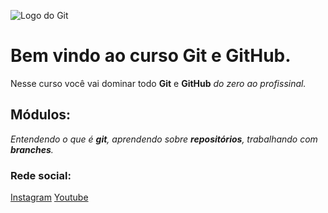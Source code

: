 ![Logo do Git](https://miro.medium.com/max/383/0*5g3mp6zgIoqprOgV.png)
# Bem vindo ao curso Git e GitHub.
Nesse curso você vai dominar todo **Git** e **GitHub** _do zero ao profissinal._

## Módulos:
_Entendendo o que é **git**, aprendendo sobre **repositórios**, trabalhando com **branches**._

### Rede social:
[Instagram](https://instagram.com/rafaelosama)
[Youtube](https:youtube,com/c/sujeitoprogramador)

